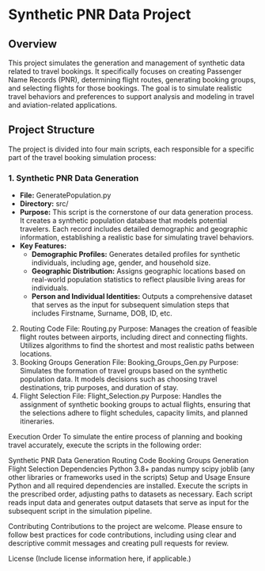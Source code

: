 # Synthetic PNR Data Project

## Overview
This project simulates the generation and management of synthetic data related to travel bookings. It specifically focuses on creating Passenger Name Records (PNR), determining flight routes, generating booking groups, and selecting flights for those bookings. The goal is to simulate realistic travel behaviors and preferences to support analysis and modeling in travel and aviation-related applications.

## Project Structure
The project is divided into four main scripts, each responsible for a specific part of the travel booking simulation process:

### 1. Synthetic PNR Data Generation
- **File:** GeneratePopulation.py
- **Directory:** src/
- **Purpose:** This script is the cornerstone of our data generation process. It creates a synthetic population database that models potential travelers. Each record includes detailed demographic and geographic information, establishing a realistic base for simulating travel behaviors.
- **Key Features:**
  - **Demographic Profiles:** Generates detailed profiles for synthetic individuals, including age, gender, and household size.
  - **Geographic Distribution:** Assigns geographic locations based on real-world population statistics to reflect plausible living areas for individuals.
  - **Person and Individual Identities:** Outputs a comprehensive dataset that serves as the input for subsequent simulation steps that includes Firstname, Surname, DOB, ID, etc.


2. Routing Code
File: Routing.py
Purpose:
Manages the creation of feasible flight routes between airports, including direct and connecting flights. Utilizes algorithms to find the shortest and most realistic paths between locations.
3. Booking Groups Generation
File: Booking_Groups_Gen.py
Purpose:
Simulates the formation of travel groups based on the synthetic population data. It models decisions such as choosing travel destinations, trip purposes, and duration of stay.
4. Flight Selection
File: Flight_Selection.py
Purpose:
Handles the assignment of synthetic booking groups to actual flights, ensuring that the selections adhere to flight schedules, capacity limits, and planned itineraries.

Execution Order
To simulate the entire process of planning and booking travel accurately, execute the scripts in the following order:

Synthetic PNR Data Generation
Routing Code
Booking Groups Generation
Flight Selection
Dependencies
Python 3.8+
pandas
numpy
scipy
joblib
(any other libraries or frameworks used in the scripts)
Setup and Usage
Ensure Python and all required dependencies are installed. Execute the scripts in the prescribed order, adjusting paths to datasets as necessary. Each script reads input data and generates output datasets that serve as input for the subsequent script in the simulation pipeline.

Contributing
Contributions to the project are welcome. Please ensure to follow best practices for code contributions, including using clear and descriptive commit messages and creating pull requests for review.

License
(Include license information here, if applicable.)


 
